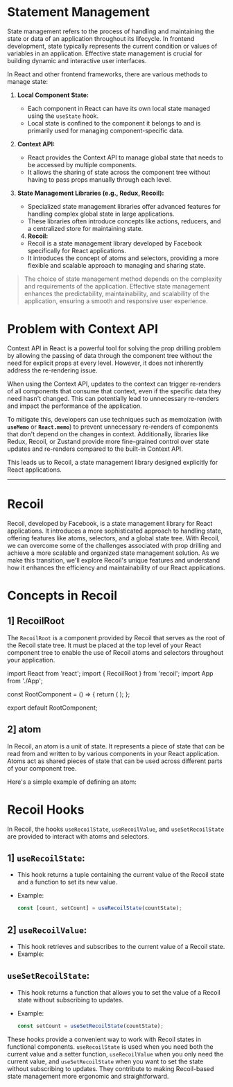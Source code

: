 # Statement Management

State management refers to the process of handling and maintaining the state or data of an application throughout its lifecycle. In frontend development, state typically represents the current condition or values of variables in an application. Effective state management is crucial for building dynamic and interactive user interfaces.

In React and other frontend frameworks, there are various methods to manage state:

1. **Local Component State:**
    - Each component in React can have its own local state managed using the `useState` hook.
    - Local state is confined to the component it belongs to and is primarily used for managing component-specific data.
2. **Context API:**
    - React provides the Context API to manage global state that needs to be accessed by multiple components.
    - It allows the sharing of state across the component tree without having to pass props manually through each level.
3. **State Management Libraries (e.g., Redux, Recoil):**
    - Specialized state management libraries offer advanced features for handling complex global state in large applications.
    - These libraries often introduce concepts like actions, reducers, and a centralized store for maintaining state.



    4. **Recoil:**
    - Recoil is a state management library developed by Facebook specifically for React applications.
    - It introduces the concept of atoms and selectors, providing a more flexible and scalable approach to managing and sharing state.

> The choice of state management method depends on the complexity and requirements of the application. Effective state management enhances the predictability, maintainability, and scalability of the application, ensuring a smooth and responsive user experience.
>
# Problem with Context API

Context API in React is a powerful tool for solving the prop drilling problem by allowing the passing of data through the component tree without the need for explicit props at every level. However, it does not inherently address the re-rendering issue.

When using the Context API, updates to the context can trigger re-renders of all components that consume that context, even if the specific data they need hasn't changed. This can potentially lead to unnecessary re-renders and impact the performance of the application.

To mitigate this, developers can use techniques such as memoization (with **`useMemo`** or **`React.memo`**) to prevent unnecessary re-renders of components that don't depend on the changes in context. Additionally, libraries like Redux, Recoil, or Zustand provide more fine-grained control over state updates and re-renders compared to the built-in Context API.

This leads us to Recoil, a state management library designed explicitly for React applications.

---

# Recoil

Recoil, developed by Facebook, is a state management library for React applications. It introduces a more sophisticated approach to handling state, offering features like atoms, selectors, and a global state tree. With Recoil, we can overcome some of the challenges associated with prop drilling and achieve a more scalable and organized state management solution. As we make this transition, we'll explore Recoil's unique features and understand how it enhances the efficiency and maintainability of our React applications.

# Concepts in Recoil

## 1] RecoilRoot

The `RecoilRoot` is a component provided by Recoil that serves as the root of the Recoil state tree. It must be placed at the top level of your React component tree to enable the use of Recoil atoms and selectors throughout your application.


import React from 'react';
import { RecoilRoot } from 'recoil';
import App from './App';

const RootComponent = () => {
  return (
    <RecoilRoot>
      <App />
    </RecoilRoot>
  );
};

export default RootComponent;

## 2] atom

In Recoil, an atom is a unit of state. It represents a piece of state that can be read from and written to by various components in your React application. Atoms act as shared pieces of state that can be used across different parts of your component tree.

Here's a simple example of defining an atom:

# Recoil Hooks

In Recoil, the hooks `useRecoilState`, `useRecoilValue`, and `useSetRecoilState` are provided to interact with atoms and selectors.

## 1] **`useRecoilState`**:

- This hook returns a tuple containing the current value of the Recoil state and a function to set its new value.
- Example:
    
    ```jsx
    const [count, setCount] = useRecoilState(countState);
    ```
    

## 2] **`useRecoilValue`**:

- This hook retrieves and subscribes to the current value of a Recoil state.
- Example:

## **`useSetRecoilState`**:

- This hook returns a function that allows you to set the value of a Recoil state without subscribing to updates.
- Example:
    
    ```jsx
    const setCount = useSetRecoilState(countState);
    ```
    

These hooks provide a convenient way to work with Recoil states in functional components. `useRecoilState` is used when you need both the current value and a setter function, `useRecoilValue` when you only need the current value, and `useSetRecoilState` when you want to set the state without subscribing to updates. They contribute to making Recoil-based state management more ergonomic and straightforward.